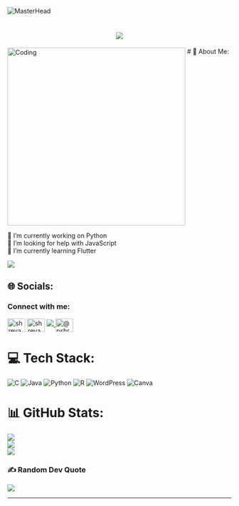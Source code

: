 ![MasterHead](https://mir-s3-cdn-cf.behance.net/project_modules/max_1200/79731568097599.5b50bca477735.jpg)
<h1 align="center">
    <img src="https://readme-typing-svg.herokuapp.com/?font=Righteous&size=35&center=true&vCenter=true&width=500&height=70&duration=4000&lines=Hi+There!+👋;+I'm+Shreyansu+Panda!;" />
</h1>
<img align="top" alt="Coding" width="400" src="https://hack.codingblocks.com/_nuxt/img/maingif.1646021.gif">
# 💫 About Me:

🔭 I’m currently working on Python <br>🤝 I’m looking for help with JavaScript<br>🌱 I’m currently learning Flutter<be>



[![](https://visitcount.itsvg.in/api?id=ShreyansuPanda&icon=0&color=0)](https://visitcount.itsvg.in)









## 🌐 Socials:
<h3 align="left">Connect with me:</h3>
<p align="left">
<a href="https://www.linkedin.com/in/shreyansu-panda-5a9854276?utm_source=share&utm_campaign=share_via&utm_content=profile&utm_medium=android_app" target="blank"><img align="center" src="https://raw.githubusercontent.com/rahuldkjain/github-profile-readme-generator/master/src/images/icons/Social/linked-in-alt.svg" alt="shreyansu panda" height="30" width="40" /></a>
<a href="https://instagram.com/shreyansu._" target="blank"><img align="center" src="https://raw.githubusercontent.com/rahuldkjain/github-profile-readme-generator/master/src/images/icons/Social/instagram.svg" alt="shreyansu" height="30" width="40" /></a>
<a href="mailto:p.shreyansu@gmail.com">
    <img src="https://img.shields.io/badge/Gmail-333333?style=for-the-badge&logo=gmail&logoColor=red" />
  </a>
<a href="https://www.hackerrank.com/@pshreyanshs" target="blank"><img align="center" src="https://raw.githubusercontent.com/rahuldkjain/github-profile-readme-generator/master/src/images/icons/Social/hackerrank.svg" alt="@pshreyanshs" height="30" width="40" /></a>
</p>

# 💻 Tech Stack:
![C](https://img.shields.io/badge/c-%2300599C.svg?style=for-the-badge&logo=c&logoColor=white) ![Java](https://img.shields.io/badge/java-%23ED8B00.svg?style=for-the-badge&logo=openjdk&logoColor=white) ![Python](https://img.shields.io/badge/python-3670A0?style=for-the-badge&logo=python&logoColor=ffdd54) ![R](https://img.shields.io/badge/r-%23276DC3.svg?style=for-the-badge&logo=r&logoColor=white) ![WordPress](https://img.shields.io/badge/WordPress-%23117AC9.svg?style=for-the-badge&logo=WordPress&logoColor=white) ![Canva](https://img.shields.io/badge/Canva-%2300C4CC.svg?style=for-the-badge&logo=Canva&logoColor=white)
# 📊 GitHub Stats:
![](https://github-readme-stats.vercel.app/api?username=ShreyansuPanda&theme=radical&hide_border=false&include_all_commits=true&count_private=false)<br/>
![](https://github-readme-streak-stats.herokuapp.com/?user=ShreyansuPanda&theme=radical&hide_border=false)<br/>
![](https://github-readme-stats.vercel.app/api/top-langs/?username=ShreyansuPanda&theme=radical&hide_border=false&include_all_commits=true&count_private=false&layout=compact)


### ✍️ Random Dev Quote
![](https://quotes-github-readme.vercel.app/api?type=horizontal&theme=radical)

---


<!-- Proudly created with GPRM ( https://gprm.itsvg.in ) -->
